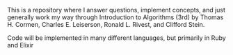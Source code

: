 This is a repository where I answer questions, implement concepts, and just generally work my way through Introduction to Algorithms (3rd) by Thomas H. Cormen, Charles E. Leiserson, Ronald L. Rivest, and Clifford Stein.

Code will be implemented in many different languages, but primarily in Ruby and Elixir
